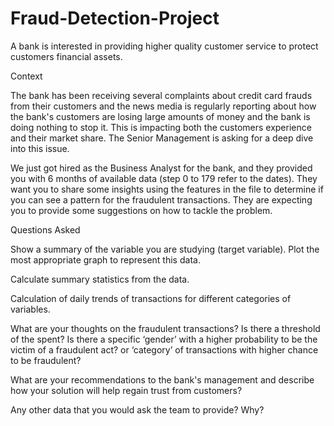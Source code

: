 # Fraud-Detection-Project
A bank is interested in providing higher quality customer service to protect customers financial assets.

Context

The bank has been receiving several complaints about credit card frauds from their customers and the news media is regularly reporting about how the bank's customers are losing large amounts of money and the bank is doing nothing to stop it. This is impacting both the customers experience and their market share. The Senior Management is asking for a deep dive into this issue.

We just got hired as the Business Analyst for the bank, and they provided you with 6 months of available data (step 0 to 179 refer to the dates). They want you to share some insights using the features in the file to determine if you can see a pattern for the fraudulent transactions. They are expecting you to provide some suggestions on how to tackle the problem.

Questions Asked

Show a summary of the variable you are studying (target variable). Plot the most appropriate graph to represent this data.

Calculate summary statistics from the data.

Calculation of daily trends of transactions for different categories of variables.

What are your thoughts on the fraudulent transactions?
Is there a threshold of the spent? 
Is there a specific ‘gender’ with a higher probability to be the victim of a fraudulent act? or ‘category’ of transactions with higher chance to be fraudulent?

What are your recommendations to the bank's management and describe how your solution will help regain trust from customers?

Any other data that you would ask the team to provide? Why?
